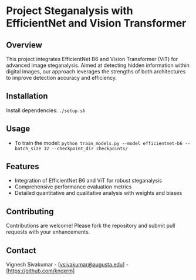 # Project Steganalysis with EfficientNet and Vision Transformer

## Overview
This project integrates EfficientNet B6 and Vision Transformer (ViT) for advanced image steganalysis. Aimed at detecting hidden information within digital images, our approach leverages the strengths of both architectures to improve detection accuracy and efficiency.

## Installation
Install dependencies: `./setup.sh`

## Usage
- To train the model: `python train_models.py --model efficientnet-b6 --batch_size 32 --checkpoint_dir checkpoints/`

## Features
- Integration of EfficientNet B6 and ViT for robust steganalysis
- Comprehensive performance evaluation metrics
- Detailed quantitative and qualitative analysis with weights and biases

## Contributing
Contributions are welcome! Please fork the repository and submit pull requests with your enhancements.

## Contact
Vignesh Sivakumar - [vsivakumar@augusta.edu] - [https://github.com/knoxrm]

